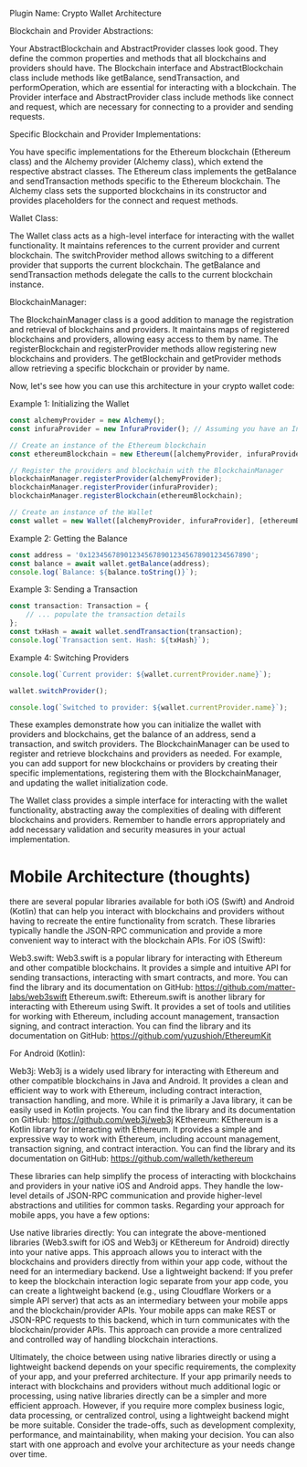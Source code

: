Plugin Name: Crypto Wallet Architecture

Blockchain and Provider Abstractions:

Your AbstractBlockchain and AbstractProvider classes look good. They define the common properties and methods that all blockchains and providers should have.
The Blockchain interface and AbstractBlockchain class include methods like getBalance, sendTransaction, and performOperation, which are essential for interacting with a blockchain.
The Provider interface and AbstractProvider class include methods like connect and request, which are necessary for connecting to a provider and sending requests.

Specific Blockchain and Provider Implementations:

You have specific implementations for the Ethereum blockchain (Ethereum class) and the Alchemy provider (Alchemy class), which extend the respective abstract classes.
The Ethereum class implements the getBalance and sendTransaction methods specific to the Ethereum blockchain.
The Alchemy class sets the supported blockchains in its constructor and provides placeholders for the connect and request methods.

Wallet Class:

The Wallet class acts as a high-level interface for interacting with the wallet functionality.
It maintains references to the current provider and current blockchain.
The switchProvider method allows switching to a different provider that supports the current blockchain.
The getBalance and sendTransaction methods delegate the calls to the current blockchain instance.

BlockchainManager:

The BlockchainManager class is a good addition to manage the registration and retrieval of blockchains and providers.
It maintains maps of registered blockchains and providers, allowing easy access to them by name.
The registerBlockchain and registerProvider methods allow registering new blockchains and providers.
The getBlockchain and getProvider methods allow retrieving a specific blockchain or provider by name.

Now, let's see how you can use this architecture in your crypto wallet code:

Example 1: Initializing the Wallet

```typescript
const alchemyProvider = new Alchemy();
const infuraProvider = new InfuraProvider(); // Assuming you have an InfuraProvider class

// Create an instance of the Ethereum blockchain
const ethereumBlockchain = new Ethereum([alchemyProvider, infuraProvider]);

// Register the providers and blockchain with the BlockchainManager
blockchainManager.registerProvider(alchemyProvider);
blockchainManager.registerProvider(infuraProvider);
blockchainManager.registerBlockchain(ethereumBlockchain);

// Create an instance of the Wallet
const wallet = new Wallet([alchemyProvider, infuraProvider], [ethereumBlockchain]);
```

Example 2: Getting the Balance

```typescript
const address = '0x1234567890123456789012345678901234567890';
const balance = await wallet.getBalance(address);
console.log(`Balance: ${balance.toString()}`);
```

Example 3: Sending a Transaction

```typescript
const transaction: Transaction = {
	// ... populate the transaction details
};
const txHash = await wallet.sendTransaction(transaction);
console.log(`Transaction sent. Hash: ${txHash}`);
```

Example 4: Switching Providers

```typescript
console.log(`Current provider: ${wallet.currentProvider.name}`);

wallet.switchProvider();

console.log(`Switched to provider: ${wallet.currentProvider.name}`);
```

These examples demonstrate how you can initialize the wallet with providers and blockchains, get the balance of an address, send a transaction, and switch providers.
The BlockchainManager can be used to register and retrieve blockchains and providers as needed. For example, you can add support for new blockchains or providers by creating their specific implementations, registering them with the BlockchainManager, and updating the wallet initialization code.

The Wallet class provides a simple interface for interacting with the wallet functionality, abstracting away the complexities of dealing with different blockchains and providers.
Remember to handle errors appropriately and add necessary validation and security measures in your actual implementation.

# Mobile Architecture (thoughts)

there are several popular libraries available for both iOS (Swift) and Android (Kotlin) that can help you interact with blockchains and providers without having to recreate the entire functionality from scratch. These libraries typically handle the JSON-RPC communication and provide a more convenient way to interact with the blockchain APIs.
For iOS (Swift):

Web3.swift: Web3.swift is a popular library for interacting with Ethereum and other compatible blockchains. It provides a simple and intuitive API for sending transactions, interacting with smart contracts, and more. You can find the library and its documentation on GitHub: https://github.com/matter-labs/web3swift
Ethereum.swift: Ethereum.swift is another library for interacting with Ethereum using Swift. It provides a set of tools and utilities for working with Ethereum, including account management, transaction signing, and contract interaction. You can find the library and its documentation on GitHub: https://github.com/yuzushioh/EthereumKit

For Android (Kotlin):

Web3j: Web3j is a widely used library for interacting with Ethereum and other compatible blockchains in Java and Android. It provides a clean and efficient way to work with Ethereum, including contract interaction, transaction handling, and more. While it is primarily a Java library, it can be easily used in Kotlin projects. You can find the library and its documentation on GitHub: https://github.com/web3j/web3j
KEthereum: KEthereum is a Kotlin library for interacting with Ethereum. It provides a simple and expressive way to work with Ethereum, including account management, transaction signing, and contract interaction. You can find the library and its documentation on GitHub: https://github.com/walleth/kethereum

These libraries can help simplify the process of interacting with blockchains and providers in your native iOS and Android apps. They handle the low-level details of JSON-RPC communication and provide higher-level abstractions and utilities for common tasks.
Regarding your approach for mobile apps, you have a few options:

Use native libraries directly: You can integrate the above-mentioned libraries (Web3.swift for iOS and Web3j or KEthereum for Android) directly into your native apps. This approach allows you to interact with the blockchains and providers directly from within your app code, without the need for an intermediary backend.
Use a lightweight backend: If you prefer to keep the blockchain interaction logic separate from your app code, you can create a lightweight backend (e.g., using Cloudflare Workers or a simple API server) that acts as an intermediary between your mobile apps and the blockchain/provider APIs. Your mobile apps can make REST or JSON-RPC requests to this backend, which in turn communicates with the blockchain/provider APIs. This approach can provide a more centralized and controlled way of handling blockchain interactions.

Ultimately, the choice between using native libraries directly or using a lightweight backend depends on your specific requirements, the complexity of your app, and your preferred architecture.
If your app primarily needs to interact with blockchains and providers without much additional logic or processing, using native libraries directly can be a simpler and more efficient approach. However, if you require more complex business logic, data processing, or centralized control, using a lightweight backend might be more suitable.
Consider the trade-offs, such as development complexity, performance, and maintainability, when making your decision. You can also start with one approach and evolve your architecture as your needs change over time.
